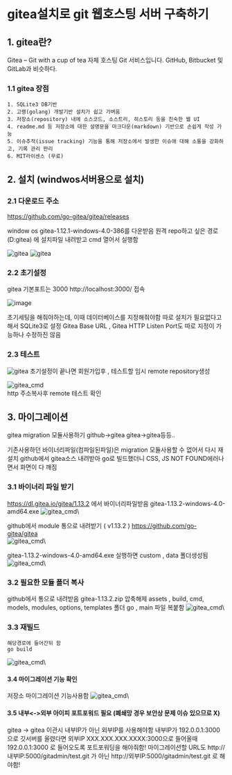 # gitea설치로 git 웹호스팅 서버 구축하기

## 1. gitea란?
Gitea – Git with a cup of tea
자체 호스팅 Git 서비스입니다. GitHub, Bitbucket 및 GitLab과 비슷하다.

### 1.1 gitea 장점
	1. SQLite3 DB기반
	2. 고랭(golang) 개발기반 설치가 쉽고 가벼움
	3. 저장소(repository) 내에 소스코드, 소스트리, 히스토리 등을 친숙한 웹 UI
	4. readme.md 등 저장소에 대한 설명문을 마크다운(markdown) 기반으로 손쉽게 작성 가능
	5. 이슈추적(issue tracking) 기능을 통해 저장소에서 발생한 이슈애 대해 소통을 강화하고, 기록 관리 퍈리
	6. MIT라이센스 (무료)


## 2. 설치 (windwos서버용으로 설치)
### 2.1 다운로드 주소
https://github.com/go-gitea/gitea/releases

window os gitea-1.12.1-windows-4.0-386를 다운받음
원격 repo하고 싶은 경로 (D:gitea) 에 설치파일 내려받고 cmd 열어서 실행함

![gitea](/SRC/gitea_cmd.PNG)
![gitea](/SRC/gitea_cmd2.PNG)


### 2.2 초기설정
gitea 기본포트는 3000
http://localhost:3000/ 접속

![image](https://user-images.githubusercontent.com/35352703/174438380-dfe1efab-eca8-406f-947e-cecd39e2da9f.png)

초기세팅을 해줘야하는데, 이때 데이터베이스를 지정해줘야함 따로 설치가 필요없다고 해서 SQLite3로 설정 
Gitea Base URL , Gitea HTTP Listen Port도 따로 지정이 가능하나 수정하진 않음

### 2.3 테스트
![gitea](/SRC/gitea_repo.PNG)
초기설정이 끝나면 회원가입후 , 테스트할 임시 remote repository생성

![gitea_cmd](/SRC/gitea_test.PNG)\
http 주소복사후 remote 테스트 확인

## 3. 마이그레이션
gitea migration 모듈사용하기
github->gitea gitea->gitea등등..

기존사용하던 바이너리파일(컴파일된파일)은 migration 모듈사용할 수 없어서 다시 재설치
github에서 gitea소스 내려받아 go로 빌드했더니 CSS, JS NOT FOUND에러나면서 화면이 다 깨짐

### 3.1 바이너리 파일 받기
https://dl.gitea.io/gitea/1.13.2  에서 바이너리파일받음
gitea-1.13.2-windows-4.0-amd64.exe 
![gitea_cmd](/SRC/GIT/1.gitea_1.PNG)\

github에서 module 통으로 내려받기 ( v1.13.2 )
https://github.com/go-gitea/gitea  
![gitea_cmd](/SRC/GIT/1.gitea_2.PNG)\


gitea-1.13.2-windows-4.0-amd64.exe 실행하면
custom , data 폴더생성됨
![gitea_cmd](/SRC/GIT/1.gitea_3.PNG)\

### 3.2 필요한 모듈 폴더 복사
github에서 통으로 내려받음 gitea-1.13.2.zip 압축해제
assets , build, cmd, models, modules, options, templates 폴더
go , main 파일 복붙함
![gitea_cmd](/SRC/GIT/1.gitea_4.PNG)\

### 3.3 재빌드
```
해당경로에 들어간뒤 함
go build
```
![gitea_cmd](/SRC/GIT/1.gitea_5.PNG)\

#### 3.4 마이그레이션 기능 확인
저장소 마이그레이션 기능사용함
![gitea_cmd](/SRC/GIT/1.gitea_6.PNG)\

#### 3.5 내부<->외부 아이피 포트포워드 필요 (폐쇄망 경우 보안상 문제 이슈 있으므로 X)
gitea -> gitea 이관시
내부IP가 아닌 외부IP를 사용해야함
내부IP가 192.0.0.1:3000 으로 깃서버를 올렸다면
외부IP XXX.XXX.XXX.XXXX:3000으로 들어올때 192.0.0.1:3000 로 들어오도록
포트포워딩을 해야줘함!
마이그레이션할 URL도 http://내부IP:5000/gitadmin/test.git 가 아닌 http://외부IP:5000/gitadmin/test.git 로 해야함!

